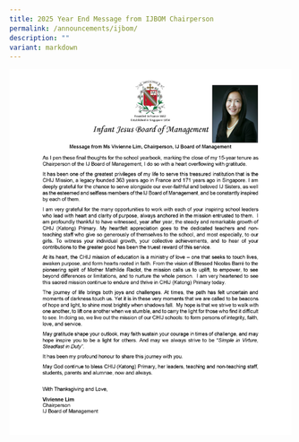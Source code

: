 ```yaml
---
title: 2025 Year End Message from IJBOM Chairperson
permalink: /announcements/ijbom/
description: ""
variant: markdown
---
```

![](/images/KCP___2025_Year_End_Message_from_IJBOM_Chairperson.png)